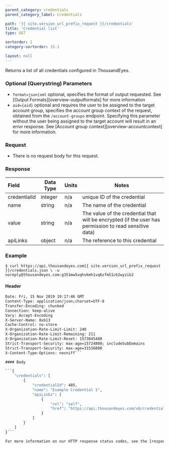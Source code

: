 ```yaml
---
parent_category: credentials
parent_category_label: Credentials

path: '{{ site.version_url_prefix_request }}/credentials'
title: 'Credential list'
type: GET

sortorder: 1
category-sortorder: 15.1

layout: null
---
```


Returns a list of all credentials configured in ThousandEyes. 

### Optional (Querystring) Parameters

* `format=json|xml` optional, specifies the format of output requested.  See [Output Formats][overview-outputformats] for more information
* `aid={aid}` optional and requires the user to be assigned to the target account group, specifies the account group context of the request, obtained from the `/account-groups` endpoint.  Specifying this parameter without the user being assigned to the target account will result in an error response. See [Account group context][overview-accountcontext] for more information.

### Request

* There is no request body for this request.

### Response

Field | Data Type | Units | Notes
:------------|-------------|-------------|-------------|
credentialId | integer | n/a | unique ID of the credential
name | string | n/a | The name of the credential
value | string | n/a | The value of the credential that will be encrypted (if the user has permission to read sensitive data)
apiLinks | object | n/a | The reference to this credential

### Example

`$ curl https://api.thousandeyes.com{{ site.version_url_prefix_request }}/credentials.json \
  -u noreply@thousandeyes.com:g351mw5xqhvkmh1vq6zfm51c62wyzib2`

#### Header

```HTTP/1.1 200 OK
Date: Fri, 15 Nov 2019 19:17:46 GMT
Content-Type: application/json;charset=UTF-8
Transfer-Encoding: chunked
Connection: keep-alive
Vary: Accept-Encoding
X-Server-Name: 8xb13
Cache-Control: no-store
X-Organization-Rate-Limit-Limit: 240
X-Organization-Rate-Limit-Remaining: 211
X-Organization-Rate-Limit-Reset: 1573845480
Strict-Transport-Security: max-age=15724800; includeSubDomains
Strict-Transport-Security: max-age=31536000
X-Content-Type-Options: nosniff```

#### Body

```{
    "credentials": [
        {
            "credentialId": 405,
            "name": "Example Credential 1",
            "apiLinks": [
                {
                    "rel": "self",
                    "href": "https://api.thousandeyes.com/v6/credentials/405"
                }
            ]
        }
    ]
}```

For more information on our HTTP response status codes, see the [response status codes documentation][overview-responsestatuscodes].
